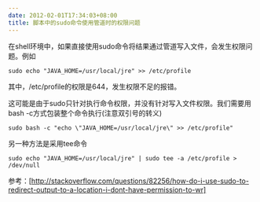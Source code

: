 ```yaml
---
date: 2012-02-01T17:34:03+08:00
title: 脚本中的sudo命令使用管道时的权限问题
---
```


在shell环境中，如果直接使用sudo命令将结果通过管道写入文件，会发生权限问题。例如
```
sudo echo "JAVA_HOME=/usr/local/jre" >> /etc/profile
```
其中，/etc/profile的权限是644，发生权限不足的报错。

这可能是由于sudo只针对执行命令权限，并没有针对写入文件权限。我们需要用bash -c方式包装整个命令执行(注意双引号的转义)
```
sudo bash -c "echo \"JAVA_HOME=/usr/local/jre\" >> /etc/profile"
```
另一种方法是采用tee命令
```
sudo echo "JAVA_HOME=/usr/local/jre" | sudo tee -a /etc/profile >  /dev/null
```
参考：[http://stackoverflow.com/questions/82256/how-do-i-use-sudo-to-redirect-output-to-a-location-i-dont-have-permission-to-wr]
